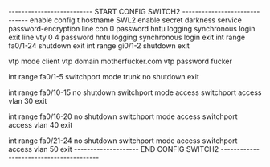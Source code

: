 -------------------------- START CONFIG SWITCH2 ------------------------------
enable
config t
hostname SWL2
enable secret darkness
service password-encryption 
line con 0
password hntu
logging synchronous
login
exit
line vty 0 4
password hntu
logging synchronous
login
exit
int range fa0/1-24
shutdown
exit
int range gi0/1-2
shutdown
exit

vtp mode client
vtp domain motherfucker.com
vtp password fucker

int range fa0/1-5
switchport mode trunk
no shutdown
exit

int range fa0/10-15
no shutdown
switchport mode access
switchport access vlan 30
exit

int range fa0/16-20
no shutdown
switchport mode access
switchport access vlan 40
exit

int range fa0/21-24
no shutdown
switchport mode access 
switchport access vlan 50
exit
-------------------- END CONFIG SWITCH2 ----------------------------------------

